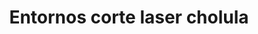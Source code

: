 ---
title: "Entornos corte laser cholula"
url: /cholula-puebla/entornos-corte-laser-cholula/
shop: Schreibwaren
---